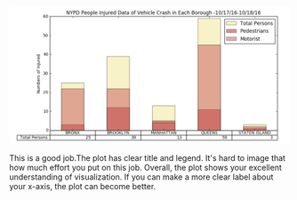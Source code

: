 ![alt text][logo]

[logo]: https://github.com/kq320/PUI2016_kq320/blob/master/HW8_kq320/cc5219.png "cc5219_plot"

This is a good job.The plot has clear title and legend. It's hard to image that how much effort you put on this job. Overall, the plot shows your excellent understanding of visualization. If you can make a more clear label about your x-axis, the plot can become better.  
